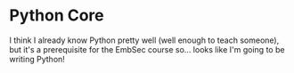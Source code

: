 # Python Core
I think I already know Python pretty well (well enough to teach someone), but it's a prerequisite for the EmbSec course so... looks like I'm going to be writing Python!